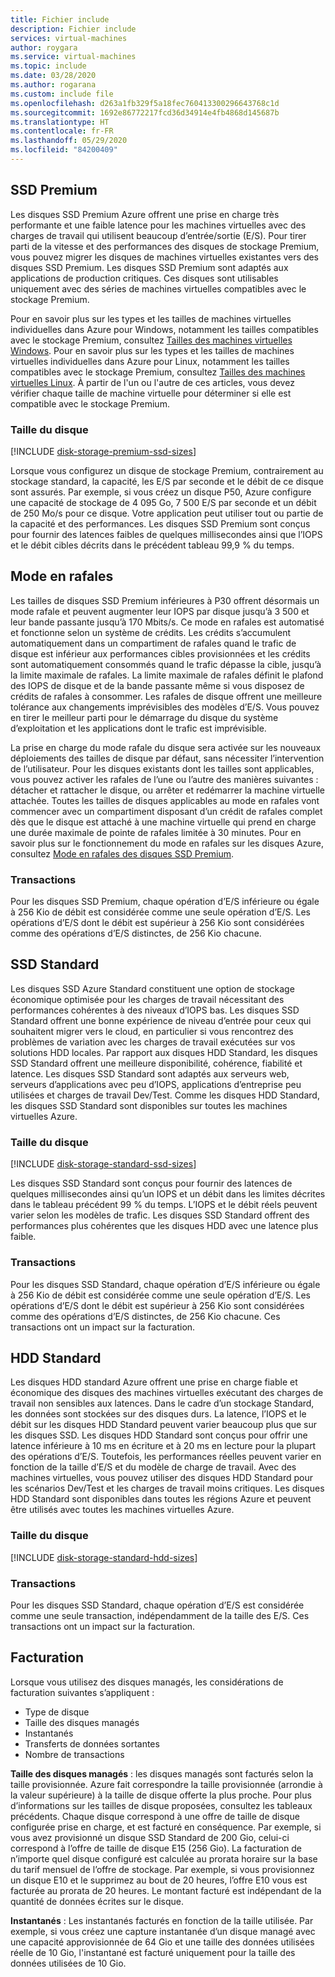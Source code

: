 ```yaml
---
title: Fichier include
description: Fichier include
services: virtual-machines
author: roygara
ms.service: virtual-machines
ms.topic: include
ms.date: 03/28/2020
ms.author: rogarana
ms.custom: include file
ms.openlocfilehash: d263a1fb329f5a18fec760413300296643768c1d
ms.sourcegitcommit: 1692e86772217fcd36d34914e4fb4868d145687b
ms.translationtype: HT
ms.contentlocale: fr-FR
ms.lasthandoff: 05/29/2020
ms.locfileid: "84200409"
---
```

## <a name="premium-ssd"></a>SSD Premium

Les disques SSD Premium Azure offrent une prise en charge très performante et une faible latence pour les machines virtuelles avec des charges de travail qui utilisent beaucoup d’entrée/sortie (E/S). Pour tirer parti de la vitesse et des performances des disques de stockage Premium, vous pouvez migrer les disques de machines virtuelles existantes vers des disques SSD Premium. Les disques SSD Premium sont adaptés aux applications de production critiques. Ces disques sont utilisables uniquement avec des séries de machines virtuelles compatibles avec le stockage Premium.

Pour en savoir plus sur les types et les tailles de machines virtuelles individuelles dans Azure pour Windows, notamment les tailles compatibles avec le stockage Premium, consultez [Tailles des machines virtuelles Windows](../articles/virtual-machines/windows/sizes.md). Pour en savoir plus sur les types et les tailles de machines virtuelles individuelles dans Azure pour Linux, notamment les tailles compatibles avec le stockage Premium, consultez [Tailles des machines virtuelles Linux](../articles/virtual-machines/linux/sizes.md). À partir de l'un ou l'autre de ces articles, vous devez vérifier chaque taille de machine virtuelle pour déterminer si elle est compatible avec le stockage Premium.

### <a name="disk-size"></a>Taille du disque
[!INCLUDE [disk-storage-premium-ssd-sizes](disk-storage-premium-ssd-sizes.md)]

Lorsque vous configurez un disque de stockage Premium, contrairement au stockage standard, la capacité, les E/S par seconde et le débit de ce disque sont assurés. Par exemple, si vous créez un disque P50, Azure configure une capacité de stockage de 4 095 Go, 7 500 E/S par seconde et un débit de 250 Mo/s pour ce disque. Votre application peut utiliser tout ou partie de la capacité et des performances. Les disques SSD Premium sont conçus pour fournir des latences faibles de quelques millisecondes ainsi que l’IOPS et le débit cibles décrits dans le précédent tableau 99,9 % du temps.

## <a name="bursting"></a>Mode en rafales

Les tailles de disques SSD Premium inférieures à P30 offrent désormais un mode rafale et peuvent augmenter leur IOPS par disque jusqu’à 3 500 et leur bande passante jusqu’à 170 Mbits/s. Ce mode en rafales est automatisé et fonctionne selon un système de crédits. Les crédits s’accumulent automatiquement dans un compartiment de rafales quand le trafic de disque est inférieur aux performances cibles provisionnées et les crédits sont automatiquement consommés quand le trafic dépasse la cible, jusqu’à la limite maximale de rafales. La limite maximale de rafales définit le plafond des IOPS de disque et de la bande passante même si vous disposez de crédits de rafales à consommer. Les rafales de disque offrent une meilleure tolérance aux changements imprévisibles des modèles d’E/S. Vous pouvez en tirer le meilleur parti pour le démarrage du disque du système d’exploitation et les applications dont le trafic est imprévisible.    

La prise en charge du mode rafale du disque sera activée sur les nouveaux déploiements des tailles de disque par défaut, sans nécessiter l’intervention de l’utilisateur. Pour les disques existants dont les tailles sont applicables, vous pouvez activer les rafales de l’une ou l’autre des manières suivantes : détacher et rattacher le disque, ou arrêter et redémarrer la machine virtuelle attachée. Toutes les tailles de disques applicables au mode en rafales vont commencer avec un compartiment disposant d’un crédit de rafales complet dès que le disque est attaché à une machine virtuelle qui prend en charge une durée maximale de pointe de rafales limitée à 30 minutes. Pour en savoir plus sur le fonctionnement du mode en rafales sur les disques Azure, consultez [Mode en rafales des disques SSD Premium](../articles/virtual-machines/linux/disk-bursting.md). 

### <a name="transactions"></a>Transactions

Pour les disques SSD Premium, chaque opération d’E/S inférieure ou égale à 256 Kio de débit est considérée comme une seule opération d’E/S. Les opérations d’E/S dont le débit est supérieur à 256 Kio sont considérées comme des opérations d’E/S distinctes, de 256 Kio chacune.

## <a name="standard-ssd"></a>SSD Standard

Les disques SSD Azure Standard constituent une option de stockage économique optimisée pour les charges de travail nécessitant des performances cohérentes à des niveaux d’IOPS bas. Les disques SSD Standard offrent une bonne expérience de niveau d’entrée pour ceux qui souhaitent migrer vers le cloud, en particulier si vous rencontrez des problèmes de variation avec les charges de travail exécutées sur vos solutions HDD locales. Par rapport aux disques HDD Standard, les disques SSD Standard offrent une meilleure disponibilité, cohérence, fiabilité et latence. Les disques SSD Standard sont adaptés aux serveurs web, serveurs d’applications avec peu d’IOPS, applications d’entreprise peu utilisées et charges de travail Dev/Test. Comme les disques HDD Standard, les disques SSD Standard sont disponibles sur toutes les machines virtuelles Azure.

### <a name="disk-size"></a>Taille du disque
[!INCLUDE [disk-storage-standard-ssd-sizes](disk-storage-standard-ssd-sizes.md)]

Les disques SSD Standard sont conçus pour fournir des latences de quelques millisecondes ainsi qu’un IOPS et un débit dans les limites décrites dans le tableau précédent 99 % du temps. L’IOPS et le débit réels peuvent varier selon les modèles de trafic. Les disques SSD Standard offrent des performances plus cohérentes que les disques HDD avec une latence plus faible.

### <a name="transactions"></a>Transactions

Pour les disques SSD Standard, chaque opération d’E/S inférieure ou égale à 256 Kio de débit est considérée comme une seule opération d’E/S. Les opérations d’E/S dont le débit est supérieur à 256 Kio sont considérées comme des opérations d’E/S distinctes, de 256 Kio chacune. Ces transactions ont un impact sur la facturation.

## <a name="standard-hdd"></a>HDD Standard

Les disques HDD standard Azure offrent une prise en charge fiable et économique des disques des machines virtuelles exécutant des charges de travail non sensibles aux latences. Dans le cadre d’un stockage Standard, les données sont stockées sur des disques durs. La latence, l’IOPS et le débit sur les disques HDD Standard peuvent varier beaucoup plus que sur les disques SSD. Les disques HDD Standard sont conçus pour offrir une latence inférieure à 10 ms en écriture et à 20 ms en lecture pour la plupart des opérations d’E/S. Toutefois, les performances réelles peuvent varier en fonction de la taille d’E/S et du modèle de charge de travail. Avec des machines virtuelles, vous pouvez utiliser des disques HDD Standard pour les scénarios Dev/Test et les charges de travail moins critiques. Les disques HDD Standard sont disponibles dans toutes les régions Azure et peuvent être utilisés avec toutes les machines virtuelles Azure.

### <a name="disk-size"></a>Taille du disque
[!INCLUDE [disk-storage-standard-hdd-sizes](disk-storage-standard-hdd-sizes.md)]

### <a name="transactions"></a>Transactions

Pour les disques SSD Standard, chaque opération d’E/S est considérée comme une seule transaction, indépendamment de la taille des E/S. Ces transactions ont un impact sur la facturation.

## <a name="billing"></a>Facturation

Lorsque vous utilisez des disques managés, les considérations de facturation suivantes s’appliquent :

- Type de disque
- Taille des disques managés
- Instantanés
- Transferts de données sortantes
- Nombre de transactions

**Taille des disques managés** : les disques managés sont facturés selon la taille provisionnée. Azure fait correspondre la taille provisionnée (arrondie à la valeur supérieure) à la taille de disque offerte la plus proche. Pour plus d’informations sur les tailles de disque proposées, consultez les tableaux précédents. Chaque disque correspond à une offre de taille de disque configurée prise en charge, et est facturé en conséquence. Par exemple, si vous avez provisionné un disque SSD Standard de 200 Gio, celui-ci correspond à l’offre de taille de disque E15 (256 Gio). La facturation de n’importe quel disque configuré est calculée au prorata horaire sur la base du tarif mensuel de l’offre de stockage. Par exemple, si vous provisionnez un disque E10 et le supprimez au bout de 20 heures, l’offre E10 vous est facturée au prorata de 20 heures. Le montant facturé est indépendant de la quantité de données écrites sur le disque.

**Instantanés** : Les instantanés facturés en fonction de la taille utilisée. Par exemple, si vous créez une capture instantanée d’un disque managé avec une capacité approvisionnée de 64 Gio et une taille des données utilisées réelle de 10 Gio, l'instantané est facturé uniquement pour la taille des données utilisées de 10 Gio.
